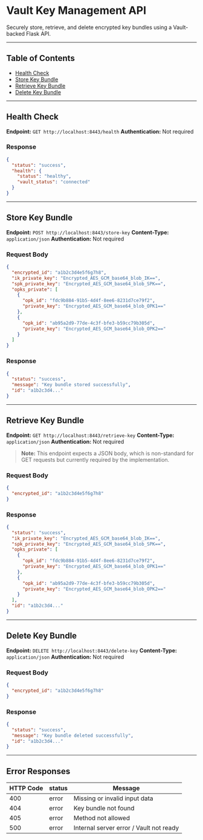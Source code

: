 # Vault Key Management API

Securely store, retrieve, and delete encrypted key bundles using a Vault-backed Flask API.

---

## Table of Contents

* [Health Check](#health-check)
* [Store Key Bundle](#store-key-bundle)
* [Retrieve Key Bundle](#retrieve-key-bundle)
* [Delete Key Bundle](#delete-key-bundle)

---

## Health Check

**Endpoint:** `GET http://localhost:8443/health`
**Authentication:** Not required

### Response

```json
{
  "status": "success",
  "health": {
    "status": "healthy",
    "vault_status": "connected"
  }
}
```

---

## Store Key Bundle

**Endpoint:** `POST http://localhost:8443/store-key`
**Content-Type:** `application/json`
**Authentication:** Not required

### Request Body

```json
{
  "encrypted_id": "a1b2c3d4e5f6g7h8",
  "ik_private_key": "Encrypted_AES_GCM_base64_blob_IK==",
  "spk_private_key": "Encrypted_AES_GCM_base64_blob_SPK==",
  "opks_private": [
    {
      "opk_id": "fdc9b884-91b5-4d4f-8ee6-8231d7ce79f2",
      "private_key": "Encrypted_AES_GCM_base64_blob_OPK1=="
    },
    {
      "opk_id": "ab95a2d9-77de-4c3f-bfe3-b59cc79b305d",
      "private_key": "Encrypted_AES_GCM_base64_blob_OPK2=="
    }
  ]
}
```

### Response

```json
{
  "status": "success",
  "message": "Key bundle stored successfully",
  "id": "a1b2c3d4..."
}
```

---

## Retrieve Key Bundle

**Endpoint:** `GET http://localhost:8443/retrieve-key`
**Content-Type:** `application/json`
**Authentication:** Not required

> **Note:** This endpoint expects a JSON body, which is non-standard for GET requests but currently required by the implementation.

### Request Body

```json
{
  "encrypted_id": "a1b2c3d4e5f6g7h8"
}
```

### Response

```json
{
  "status": "success",
  "ik_private_key": "Encrypted_AES_GCM_base64_blob_IK==",
  "spk_private_key": "Encrypted_AES_GCM_base64_blob_SPK==",
  "opks_private": [
    {
      "opk_id": "fdc9b884-91b5-4d4f-8ee6-8231d7ce79f2",
      "private_key": "Encrypted_AES_GCM_base64_blob_OPK1=="
    },
    {
      "opk_id": "ab95a2d9-77de-4c3f-bfe3-b59cc79b305d",
      "private_key": "Encrypted_AES_GCM_base64_blob_OPK2=="
    }
  ],
  "id": "a1b2c3d4..."
}
```

---

## Delete Key Bundle

**Endpoint:** `DELETE http://localhost:8443/delete-key`
**Content-Type:** `application/json`
**Authentication:** Not required

### Request Body

```json
{
  "encrypted_id": "a1b2c3d4e5f6g7h8"
}
```

### Response

```json
{
  "status": "success",
  "message": "Key bundle deleted successfully",
  "id": "a1b2c3d4..."
}
```

---

## Error Responses

| HTTP Code | status  | Message                                 |
| --------- | ------- | --------------------------------------- |
| 400       | error   | Missing or invalid input data           |
| 404       | error   | Key bundle not found                    |
| 405       | error   | Method not allowed                      |
| 500       | error   | Internal server error / Vault not ready |

